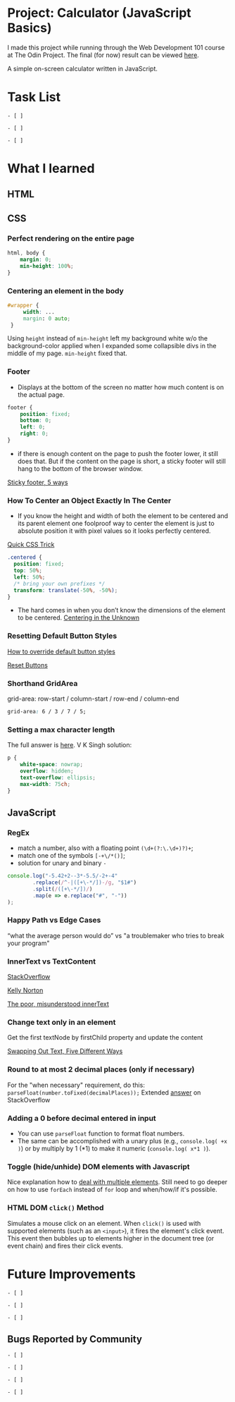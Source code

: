 # Project: Calculator (JavaScript Basics)

I made this project while running through the Web Development 101 course at The Odin Project. The final (for now) result can be viewed [here](). 

A simple on-screen calculator written in JavaScript.

# Task List

    - [ ] 

    - [ ] 

    - [ ] 

# What I learned

## HTML

## CSS

### Perfect rendering on the entire page

```css
html, body {
    margin: 0;
    min-height: 100%;
}
```
### Centering an element in the body

```css
#wrapper {
     width: ...
     margin: 0 auto;
 }
```

Using `height` instead of `min-height` left my background white w/o the background-color applied when I expanded some collapsible divs in the middle of my page. `min-height` fixed that. 

### Footer

- Displays at the bottom of the screen no matter how much content is on the actual page. 

```css
footer {
    position: fixed;
    bottom: 0;
    left: 0;
    right: 0;
}
```
- if there is enough content on the page to push the footer lower, it still does that. But if the content on the page is short, a sticky footer will still hang to the bottom of the browser window.

[Sticky footer, 5 ways](https://css-tricks.com/couple-takes-sticky-footer/)

### How To Center an Object Exactly In The Center

- If you know the height and width of both the element to be centered and its parent element one foolproof way to center the element is just 
to absolute position it with pixel values so it looks perfectly centered.

[Quick CSS Trick](https://css-tricks.com/quick-css-trick-how-to-center-an-object-exactly-in-the-center/)
```css
.centered {
  position: fixed;
  top: 50%;
  left: 50%;
  /* bring your own prefixes */
  transform: translate(-50%, -50%);
}
```

- The hard comes in when you don’t know the dimensions of the element to be centered. [Centering in the Unknown](https://css-tricks.com/centering-in-the-unknown/)

### Resetting Default Button Styles

[How to override default button styles](https://css-tricks.com/overriding-default-button-styles/)

[Reset Buttons](https://gist.github.com/MoOx/9137295)

### Shorthand GridArea

grid-area: row-start / column-start / row-end / column-end

```css
grid-area: 6 / 3 / 7 / 5;
```
### Setting a max character length

The full answer is [here](https://stackoverflow.com/questions/26973570/setting-a-max-character-length-in-css). 
V K Singh solution:

```css
p {
    white-space: nowrap;
    overflow: hidden;
    text-overflow: ellipsis;
    max-width: 75ch;
}
```

## JavaScript

### RegEx

- match a number, also with a floating point `(\d+(?:\.\d+)?)+`;
- match one of the symbols `[-+\/*()]`;
- solution for unary and binary `-`
```javascript
console.log("-5.42+2--3*-5.5/-2+-4"
        .replace(/^-|([+\-*/])-/g, "$1#")
        .split(/([+\-*/])/)
        .map(e => e.replace("#", "-"))
);
```

### Happy Path vs Edge Cases
“what the average person would do” vs "a troublemaker who tries to break your program"

### InnerText vs TextContent

[StackOverflow](https://stackoverflow.com/questions/35213147/difference-between-textcontent-vs-innertext)

[Kelly Norton](https://kellegous.com/j/2013/02/27/innertext-vs-textcontent/)

[The poor, misunderstood innerText ](http://perfectionkills.com/the-poor-misunderstood-innerText/)

### Change text only in an element

Get the first textNode by firstChild property and update the content

[Swapping Out Text, Five Different Ways](https://css-tricks.com/swapping-out-text-five-different-ways/)

### Round to at most 2 decimal places (only if necessary)

For the "when necessary" requirement, do this: `parseFloat(number.toFixed(decimalPlaces));`
Extended [answer](https://stackoverflow.com/questions/11832914/round-to-at-most-2-decimal-places-only-if-necessary/11832950#11832950) on StackOverflow 

### Adding a 0 before decimal entered in input

- You can use `parseFloat` function to format float numbers.
- The same can be accomplished with a unary plus (e.g., `console.log( +x )`) or by multiply by 1 (*1) to make it numeric (`console.log( x*1 )`).

### Toggle (hide/unhide) DOM elements with Javascript

Nice explanation how to [deal with multiple elements](https://stackoverflow.com/questions/21070101/show-hide-div-using-javascript).
Still need to go deeper on how to use `forEach` instead of `for` loop and when/how/if it's possible.

### HTML DOM `click()` Method

Simulates a mouse click on an element.
When `click()` is used with supported elements (such as an `<input>`), it fires the element's click event. This event then bubbles up to elements higher in the document tree (or event chain) and fires their click events.

# Future Improvements

    - [ ] 

    - [ ] 

    - [ ] 

## Bugs Reported by Community

    - [ ] 

    - [ ] 

    - [ ] 

    - [ ] 
